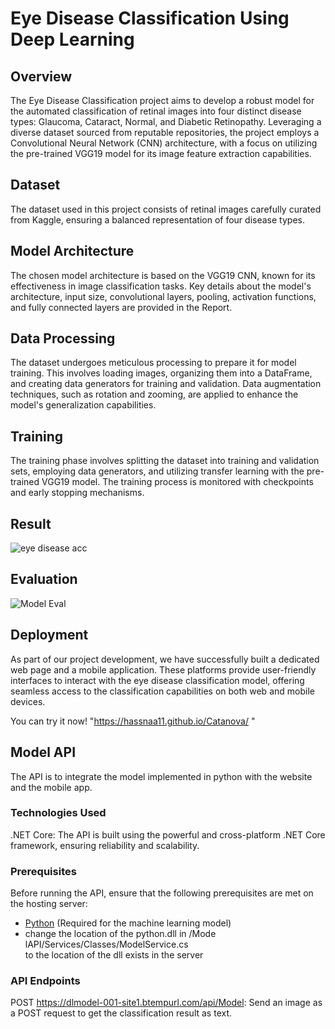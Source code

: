 

# Eye Disease Classification Using Deep Learning

## Overview

The Eye Disease Classification project aims to develop a robust model for the automated classification of retinal images into four distinct disease types: Glaucoma, Cataract, Normal, and Diabetic Retinopathy. Leveraging a diverse dataset sourced from reputable repositories, the project employs a Convolutional Neural Network (CNN) architecture, with a focus on utilizing the pre-trained VGG19 model for its image feature extraction capabilities.

## Dataset

The dataset used in this project consists of retinal images carefully curated from Kaggle, ensuring a balanced representation of four disease types. 

## Model Architecture

The chosen model architecture is based on the VGG19 CNN, known for its effectiveness in image classification tasks. Key details about the model's architecture, input size, convolutional layers, pooling, activation functions, and fully connected layers are provided in the Report.

## Data Processing

The dataset undergoes meticulous processing to prepare it for model training. This involves loading images, organizing them into a DataFrame, and creating data generators for training and validation. Data augmentation techniques, such as rotation and zooming, are applied to enhance the model's generalization capabilities. 

## Training

The training phase involves splitting the dataset into training and validation sets, employing data generators, and utilizing transfer learning with the pre-trained VGG19 model. The training process is monitored with checkpoints and early stopping mechanisms. 

## Result 
![eye disease acc](https://github.com/somaiaahmed/Eye-diseases-classification/assets/52898207/c1759152-ee04-417d-b61c-3b2369a85eeb) 


## Evaluation
![Model Eval](https://github.com/somaiaahmed/Eye-diseases-classification/assets/52898207/cd10f3aa-88aa-43f4-bdef-d2f4ec1e883b)


## Deployment
As part of our project development, we have successfully built a dedicated web page and a mobile application. These platforms provide user-friendly interfaces to interact with the eye disease classification model, offering seamless access to the classification capabilities on both web and mobile devices.

You can try it now! "https://hassnaa11.github.io/Catanova/
" 
## Model API
The API is to integrate the model implemented in python with the website and the mobile app.
### Technologies Used
.NET Core: The API is built using the powerful and cross-platform .NET Core framework, ensuring reliability and scalability.
### Prerequisites
Before running the API, ensure that the following prerequisites are met on the hosting server:
- [Python](https://www.python.org/downloads/) (Required for the machine learning model)
- change the location of the python.dll in /Mode lAPI/Services/Classes/ModelService.cs \
  to the location of the dll exists in the server
### API Endpoints
POST https://dlmodel-001-site1.btempurl.com/api/Model: Send an image as a POST request to get the classification result as text.

